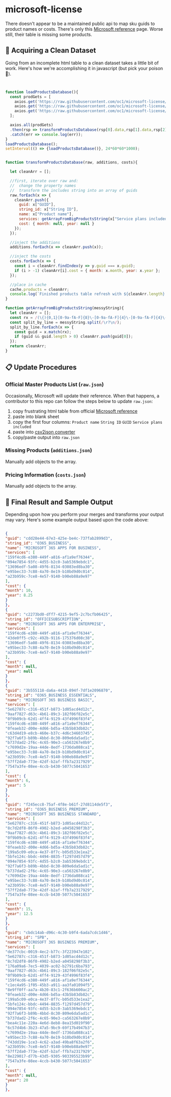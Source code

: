 # microsoft-license

There doesn't appear to be a maintained public api to map sku guids to product names or costs. There's only this [Microsoft reference](https://docs.microsoft.com/en-us/azure/active-directory/users-groups-roles/licensing-service-plan-reference) page. Worse still, their table is missing some products.


## 🧼 Acquiring a Clean Dataset

Going from an incomplete html table to a clean dataset takes a little bit of work. Here's how we're accomplishing it in javascript (but pick your poison 🧪).

```javascript


function loadProductsDatabase(){
  const prodGets = [
    axios.get('https://raw.githubusercontent.com/oc1/microsoft-license/master/raw.json'),
    axios.get('https://raw.githubusercontent.com/oc1/microsoft-license/master/additions.json'),
    axios.get('https://raw.githubusercontent.com/oc1/microsoft-license/master/costs.json')
  ];

  axios.all(prodGets)
  .then(rsp => transformProductsDatabase(rsp[0].data,rsp[1].data,rsp[2].data))
  .catch(err => console.log(err));
}
loadProductsDatabase();
setInterval(() => {loadProductsDatabase()}, 24*60*60*1000);


function transformProductsDatabase(raw, additions, costs){

  let cleanArr = [];

  //first, iterate over raw and:
  //  change the property names
  //  transform the includes string into an array of guids
  raw.forEach(x => {
    cleanArr.push({
      guid: x["GUID"],
      string_id: x["String ID"],
      name: x["Product name"],
      services: getArrayFromBigProductsString(x["Service plans included"]),
      cost: { month: null, year: null }
    });
  });

  //inject the additions
  additions.forEach(x => cleanArr.push(x));

  //inject the costs
  costs.forEach(x => {
    const i = cleanArr.findIndex(y => y.guid === x.guid);
    if (i > -1) cleanArr[i].cost = { month: x.month, year: x.year };
  });

  //place in cache
  cache.products = cleanArr;
  console.log(`Finished products table refresh with ${cleanArr.length} objects`);
}

function getArrayFromBigProductsString(messyString){
  let cleanArr = [];
  const rx = /(\{){0,1}[0-9a-fA-F]{8}\-[0-9a-fA-F]{4}\-[0-9a-fA-F]{4}\-[0-9a-fA-F]{4}\-[0-9a-fA-F]{12}(\}){0,1}/gm;
  const split_by_line = messyString.split(/\r?\n/);
  split_by_line.forEach(x => {
    const guid = x.match(rx);
    if (guid && guid.length > 0) cleanArr.push(guid[0]);
  });
  return cleanArr;
}

```


## 📋 Update Procedures

### Official Master Products List (`raw.json`)

Occasionally, Microsoft will update their reference. When that happens, a contributor to this repo can follow the steps below to update `raw.json`:

1. copy frustrating html table from official [Microsoft reference](https://docs.microsoft.com/en-us/azure/active-directory/users-groups-roles/licensing-service-plan-reference)
1. paste into blank sheet
1. copy the first four columns: `Product name` `String ID` `GUID` `Service plans included`
1. paste into [csv2json converter](https://csvjson.com/csv2json)
1. copy/paste output into `raw.json`

### Missing Products (`additions.json`)

Manually add objects to the array.

### Pricing Information (`costs.json`)

Manually add objects to the array.

## 🎉 Final Result and Sample Output

Depending upon how you perform your merges and transforms your output may vary. Here's some example output based upon the code above:

```json

{
"guid": "cdd28e44-67e3-425e-be4c-737fab2899d3",
"string_id": "O365_BUSINESS",
"name": "MICROSOFT 365 APPS FOR BUSINESS",
"services": [
"159f4cd6-e380-449f-a816-af1a9ef76344",
"094e7854-93fc-4d55-b2c0-3ab5369ebdc1",
"13696edf-5a08-49f6-8134-03083ed8ba30",
"e95bec33-7c88-4a70-8e19-b10bd9d0c014",
"a23b959c-7ce8-4e57-9140-b90eb88a9e97"
],
"cost": {
"month": 10,
"year": 8.25
}
},
{
"guid": "c2273bd0-dff7-4215-9ef5-2c7bcfb06425",
"string_id": "OFFICESUBSCRIPTION",
"name": "MICROSOFT 365 APPS FOR ENTERPRISE",
"services": [
"159f4cd6-e380-449f-a816-af1a9ef76344",
"43de0ff5-c92c-492b-9116-175376d08c38",
"13696edf-5a08-49f6-8134-03083ed8ba30",
"e95bec33-7c88-4a70-8e19-b10bd9d0c014",
"a23b959c-7ce8-4e57-9140-b90eb88a9e97"
],
"cost": {
"month": null,
"year": null
}
},
{
"guid": "3b555118-da6a-4418-894f-7df1e2096870",
"string_id": "O365_BUSINESS_ESSENTIALS",
"name": "MICROSOFT 365 BUSINESS BASIC",
"services": [
"5e62787c-c316-451f-b873-1d05acd4d12c",
"9aaf7827-d63c-4b61-89c3-182f06f82e5c",
"0f9b09cb-62d1-4ff4-9129-43f4996f83f4",
"159f4cd6-e380-449f-a816-af1a9ef76344",
"0feaeb32-d00e-4d66-bd5a-43b5b83db82c",
"c63d4d19-e8cb-460e-b37c-4d6c34603745",
"92f7a6f3-b89b-4bbd-8c30-809e6da5ad1c",
"b737dad2-2f6c-4c65-90e3-ca563267e8b9",
"c7699d2e-19aa-44de-8edf-1736da088ca1",
"e95bec33-7c88-4a70-8e19-b10bd9d0c014",
"a23b959c-7ce8-4e57-9140-b90eb88a9e97",
"57ff2da0-773e-42df-b2af-ffb7a2317929",
"7547a3fe-08ee-4ccb-b430-5077c5041653"
],
"cost": {
"month": 6,
"year": 5
}
},
{
"guid": "f245ecc8-75af-4f8e-b61f-27d8114de5f3",
"string_id": "O365_BUSINESS_PREMIUM",
"name": "MICROSOFT 365 BUSINESS STANDARD",
"services": [
"5e62787c-c316-451f-b873-1d05acd4d12c",
"8c7d2df8-86f0-4902-b2ed-a0458298f3b3",
"9aaf7827-d63c-4b61-89c3-182f06f82e5c",
"0f9b09cb-62d1-4ff4-9129-43f4996f83f4",
"159f4cd6-e380-449f-a816-af1a9ef76344",
"0feaeb32-d00e-4d66-bd5a-43b5b83db82c",
"199a5c09-e0ca-4e37-8f7c-b05d533e1ea2",
"5bfe124c-bbdc-4494-8835-f1297d457d79",
"094e7854-93fc-4d55-b2c0-3ab5369ebdc1",
"92f7a6f3-b89b-4bbd-8c30-809e6da5ad1c",
"b737dad2-2f6c-4c65-90e3-ca563267e8b9",
"c7699d2e-19aa-44de-8edf-1736da088ca1",
"e95bec33-7c88-4a70-8e19-b10bd9d0c014",
"a23b959c-7ce8-4e57-9140-b90eb88a9e97",
"57ff2da0-773e-42df-b2af-ffb7a2317929",
"7547a3fe-08ee-4ccb-b430-5077c5041653"
],
"cost": {
"month": 15,
"year": 12.5
}
},
{
"guid": "cbdc14ab-d96c-4c30-b9f4-6ada7cdc1d46",
"string_id": "SPB",
"name": "MICROSOFT 365 BUSINESS PREMIUM",
"services": [
"de377cbc-0019-4ec2-b77c-3f223947e102",
"5e62787c-c316-451f-b873-1d05acd4d12c",
"8c7d2df8-86f0-4902-b2ed-a0458298f3b3",
"176a09a6-7ec5-4039-ac02-b2791c6ba793",
"9aaf7827-d63c-4b61-89c3-182f06f82e5c",
"0f9b09cb-62d1-4ff4-9129-43f4996f83f4",
"159f4cd6-e380-449f-a816-af1a9ef76344",
"c1ec4a95-1f05-45b3-a911-aa3fa01094f5",
"8e9ff0ff-aa7a-4b20-83c1-2f636b600ac2",
"0feaeb32-d00e-4d66-bd5a-43b5b83db82c",
"199a5c09-e0ca-4e37-8f7c-b05d533e1ea2",
"5bfe124c-bbdc-4494-8835-f1297d457d79",
"094e7854-93fc-4d55-b2c0-3ab5369ebdc1",
"92f7a6f3-b89b-4bbd-8c30-809e6da5ad1c",
"b737dad2-2f6c-4c65-90e3-ca563267e8b9",
"bea4c11e-220a-4e6d-8eb8-8ea15d019f90",
"6c57d4b6-3b23-47a5-9bc9-69f17b4947b3",
"c7699d2e-19aa-44de-8edf-1736da088ca1",
"e95bec33-7c88-4a70-8e19-b10bd9d0c014",
"743dd19e-1ce3-4c62-a3ad-49ba8f63a2f6",
"a23b959c-7ce8-4e57-9140-b90eb88a9e97",
"57ff2da0-773e-42df-b2af-ffb7a2317929",
"8e229017-d77b-43d5-9305-903395523b99",
"7547a3fe-08ee-4ccb-b430-5077c5041653"
],
"cost": {
"month": null,
"year": 20
}
},

```